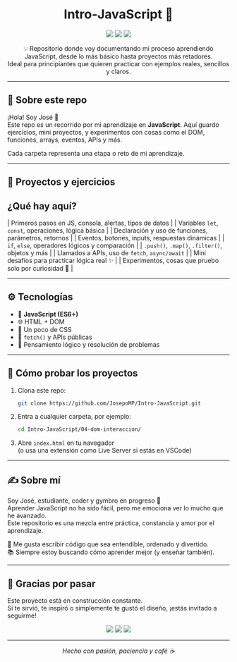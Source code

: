 <h1 align="center"> Intro‑JavaScript 🧠</h1>

<p align="center">
  <img src="https://img.shields.io/badge/JavaScript-Learning-orange?logo=javascript" />
  <img src="https://img.shields.io/badge/Status-En%20proceso-FF6B6B" />
  <img src="https://komarev.com/ghpvc/?username=JosepoMP&label=Vistas&color=orange" />
</p>

<p align="center">💡 Repositorio donde voy documentando mi proceso aprendiendo JavaScript, desde lo más básico hasta proyectos más retadores.<br> Ideal para principiantes que quieren practicar con ejemplos reales, sencillos y claros.</p>

---

## 🌟 Sobre este repo

¡Hola! Soy José 👋  
Este repo es un recorrido por mi aprendizaje en **JavaScript**. Aquí guardo ejercicios, mini proyectos, y experimentos con cosas como el DOM, funciones, arrays, eventos, APIs y más.

Cada carpeta representa una etapa o reto de mi aprendizaje.

---

## 🧪 Proyectos y ejercicios

 ¿Qué hay aquí? 
------------------
| Primeros pasos en JS, consola, alertas, tipos de datos |
| Variables `let`, `const`, operaciones, lógica básica |
| Declaración y uso de funciones, parámetros, retornos |
| Eventos, botones, inputs, respuestas dinámicas |
| `if`, `else`, operadores lógicos y comparación |
| `.push()`, `.map()`, `.filter()`, objetos y más |
| Llamados a APIs, uso de `fetch`, `async/await` |
| Mini desafíos para practicar lógica real ✨ |
| Experimentos, cosas que pruebo solo por curiosidad 🧪 |

---

## ⚙️ Tecnologías

- 🧠 **JavaScript (ES6+)**
- 🌐 HTML + DOM
- 🎨 Un poco de CSS
- 🔄 `fetch()` y APIs públicas
- 🧩 Pensamiento lógico y resolución de problemas

---

## 🚀 Cómo probar los proyectos

1. Clona este repo:
   ```bash
   git clone https://github.com/JosepoMP/Intro-JavaScript.git
   ```
2. Entra a cualquier carpeta, por ejemplo:
   ```bash
   cd Intro-JavaScript/04-dom-interaccion/
   ```
3. Abre `index.html` en tu navegador  
   (o usa una extensión como Live Server si estás en VSCode)

---

## ✍️ Sobre mí

Soy José, estudiante, coder y gymbro en progreso 💪  
Aprender JavaScript no ha sido fácil, pero me emociona ver lo mucho que he avanzado.  
Este repositorio es una mezcla entre práctica, constancia y amor por el aprendizaje.  

💬 Me gusta escribir código que sea entendible, ordenado y divertido.  
📚 Siempre estoy buscando cómo aprender mejor (y enseñar también).

---

## 🧡 Gracias por pasar

Este proyecto está en construcción constante.  
Si te sirvió, te inspiró o simplemente te gustó el diseño, ¡estás invitado a seguirme!

<p align="center">
  <a href="https://github.com/JosepoMP" target="_blank"><img src="https://img.shields.io/badge/GitHub-@JosepoMP-181717?logo=github" /></a>
  <a href="mailto:jos*****@gmail.com"><img src="https://img.shields.io/badge/Gmail-Contacto-D14836?logo=gmail&logoColor=white" /></a>
  <a href="https://www.linkedin.com/in/josepatino" target="_blank"><img src="https://img.shields.io/badge/LinkedIn-José_Patiño-0077B5?logo=linkedin&logoColor=white" /></a>
</p>

---

<p align="center"><i>Hecho con pasión, paciencia y café ☕</i></p>
